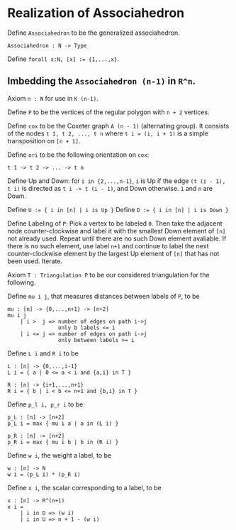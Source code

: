 # Realization of Associahedron

Define `Associahedron` to be the generalized associahedron.

    Associahedron : N -> Type

Define `forall x:N, [x] := {1,...,x}`.

## Imbedding the `Associahedron (n-1)` in `R^n`.

Axiom `n : N` for use in `K (n-1)`.

Define `P` to be the vertices of the regular polygon with `n + 2` vertices.

Define `cox` to be the Coxeter graph `A (n - 1)` (alternating group). It consists of the nodes `t 1, t 2, ..., t n` where `t i = (i, i + 1)` is a simple transposition on `[n + 1]`.

Define `ori` to be the following orientation on `cox`:

    t 1 -> t 2 -> ... -> t n

Define Up and Down: for `i in {2,...,n-1}`, `i` is Up if the edge `(t (i - 1), t i)` is directed as `t i -> t (i - 1)`, and Down otherwise. `1` and `n` are Down.

Define `U := { i in [n] | i is Up }`
Define `D := { i in [n] | i is Down }`

Define Labeling of `P`: Pick a vertex to be labeled `0`. Then take the adjacent node counter-clockwise and label it with the smallest Down element of `[n]` not already used. Repeat until there are no such Down element avaliable. If there is no such element, use label `n+1` and continue to label the next counter-clockwise element by the largest Up element of `[n]` that has not been used. Iterate.

Axiom `T : Triangulation P` to be our considered triangulation for the following.

Define `mu i j`, that measures distances between labels of `P`, to be

    mu : [n] -> {0,...,n+1} -> [n+2]
    mu i j
        | i >  j => number of edges on path i->j
                    only b labels <= i
        | i <= j => number of edges on path i->j
                    only between labels >= i

Define `L i` and `R i` to be

    L : [n] -> {0,...,i-1}
    L i = { a | 0 <= a < i and {a,i} in T }

    R : [n] -> {i+1,...,n+1}
    R i = { b | i < b <= n+1 and {b,i} in T }

Define `p_l i, p_r i` to be

    p_L : [n] -> [n+2]
    p_L i = max { mu i a | a in (L i) }

    p_R : [n] -> [n+2]
    p_R i = max { mu i b | b in (R i) }

Define `w i`, the weight a label, to be
    
    w : [n] -> N
    w i = (p_L i) * (p_R i)

Define `x i`, the scalar corresponding to a label, to be

    x : [n] -> R^(n+1)
    x i =
        | i in D => (w i)
        | i in U => n + 1 - (w i)